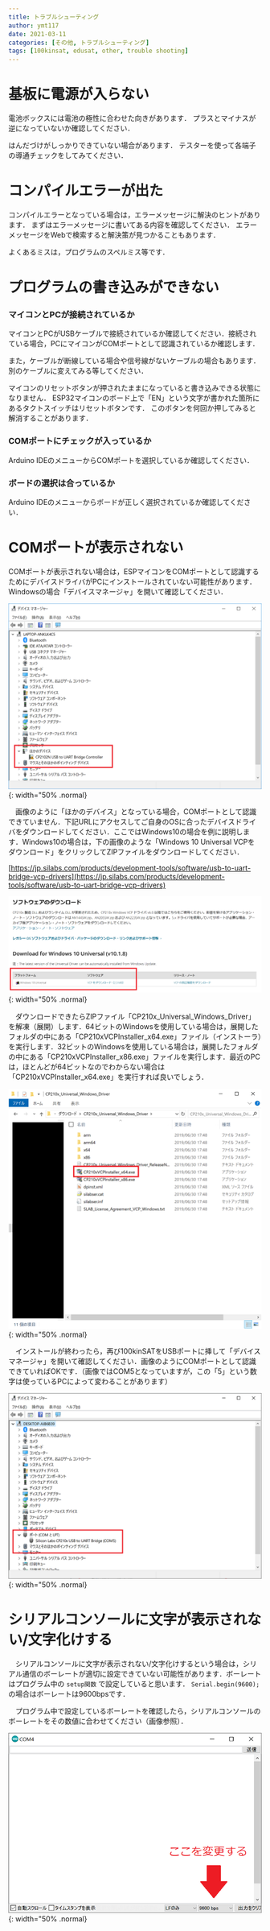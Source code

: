 ```yaml
---
title: トラブルシューティング
author: ymt117
date: 2021-03-11
categories: [その他, トラブルシューティング]
tags: [100kinsat, edusat, other, trouble shooting]
---
```


# 基板に電源が入らない

電池ボックスには電池の極性に合わせた向きがあります．
プラスとマイナスが逆になっていないか確認してください．

はんだづけがしっかりできていない場合があります．
テスターを使って各端子の導通チェックをしてみてください．

# コンパイルエラーが出た

コンパイルエラーとなっている場合は，エラーメッセージに解決のヒントがあります．
まずはエラーメッセージに書いてある内容を確認してください．
エラーメッセージをWebで検索すると解決策が見つかることもあります．

よくあるミスは，プログラムのスペルミス等です．

# プログラムの書き込みができない

### マイコンとPCが接続されているか

マイコンとPCがUSBケーブルで接続されているか確認してください．接続されている場合，PCにマイコンがCOMポートとして認識されているか確認します．

また，ケーブルが断線している場合や信号線がないケーブルの場合もあります．
別のケーブルに変えてみる等してください．

マイコンのリセットボタンが押されたままになっていると書き込みできる状態になりません．
ESP32マイコンのボード上で「EN」という文字が書かれた箇所にあるタクトスイッチはリセットボタンです．
このボタンを何回か押してみると解消することがあります．

### COMポートにチェックが入っているか

Arduino IDEのメニューからCOMポートを選択しているか確認してください．

### ボードの選択は合っているか

Arduino IDEのメニューからボードが正しく選択されているか確認してください．

# COMポートが表示されない

COMポートが表示されない場合は，ESPマイコンをCOMポートとして認識するためにデバイスドライバがPCにインストールされていない可能性があります．Windowsの場合「デバイスマネージャ」を開いて確認してください．

![cp1](/assets/img/post/trouble-shooting/cp201driver1.png){: width="50% .normal}

　画像のように「ほかのデバイス」となっている場合，COMポートとして認識できていません．下記URLにアクセスしてご自身のOSに合ったデバイスドライバをダウンロードしてください．ここではWindows10の場合を例に説明します．Windows10の場合は，下の画像のような「Windows 10 Universal VCPをダウンロード」をクリックしてZIPファイルをダウンロードしてください．

[https://jp.silabs.com/products/development-tools/software/usb-to-uart-bridge-vcp-drivers](https://jp.silabs.com/products/development-tools/software/usb-to-uart-bridge-vcp-drivers)

![cp3](/assets/img/post/trouble-shooting/cp201driver3.png){: width="50% .normal}
　

　ダウンロードできたらZIPファイル「CP210x_Universal_Windows_Driver」を解凍（展開）します．64ビットのWindowsを使用している場合は，展開したフォルダの中にある「CP210xVCPInstaller_x64.exe」ファイル（インストーラ）を実行します．32ビットのWindowsを使用している場合は，展開したフォルダの中にある「CP210xVCPInstaller_x86.exe」ファイルを実行します．最近のPCは，ほとんどが64ビットなのでわからない場合は「CP210xVCPInstaller_x64.exe」を実行すれば良いでしょう．

![cp4](/assets/img/post/trouble-shooting/cp201driver4.png){: width="50% .normal}

　インストールが終わったら，再び100kinSATをUSBポートに挿して「デバイスマネージャ」を開いて確認してください．画像のようにCOMポートとして認識できていればOKです．（画像ではCOM5となっていますが，この「5」という数字は使っているPCによって変わることがあります）

![cp2](/assets/img/post/trouble-shooting/cp201driver2.png){: width="50% .normal}


# シリアルコンソールに文字が表示されない/文字化けする

　シリアルコンソールに文字が表示されない/文字化けするという場合は，シリアル通信のボーレートが適切に設定できていない可能性があります．ボーレートはプログラム中の `setup関数` で設定していると思います． `Serial.begin(9600);` の場合はボーレートは9600bpsです．

　プログラム中で設定しているボーレートを確認したら，シリアルコンソールのボーレートをその数値に合わせてください（画像参照）．

![bps](/assets/img/post/trouble-shooting/bps.png){: width="50% .normal}